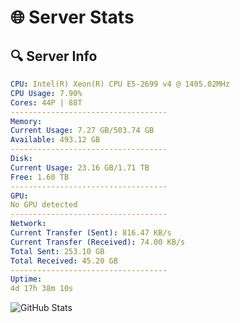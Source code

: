 # 🌐 Server Stats
## 🔍 Server Info
```yaml
CPU: Intel(R) Xeon(R) CPU E5-2699 v4 @ 1405.02MHz
CPU Usage: 7.90%
Cores: 44P | 88T
-----------------------------------
Memory:
Current Usage: 7.27 GB/503.74 GB
Available: 493.12 GB
-----------------------------------
Disk:
Current Usage: 23.16 GB/1.71 TB
Free: 1.60 TB
-----------------------------------
GPU:
No GPU detected
-----------------------------------
Network:
Current Transfer (Sent): 816.47 KB/s
Current Transfer (Received): 74.00 KB/s
Total Sent: 253.10 GB
Total Received: 45.20 GB
-----------------------------------
Uptime:
4d 17h 38m 10s
```
![GitHub Stats](https://img.shields.io/badge/Updated-2025-04-24_10:46:58-blue)
